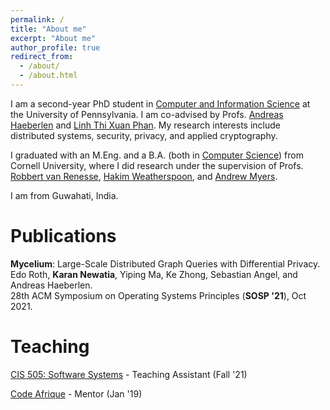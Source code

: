 ```yaml
---
permalink: /
title: "About me"
excerpt: "About me"
author_profile: true
redirect_from:
  - /about/
  - /about.html
---
```


I am a second-year PhD student in [Computer and Information Science](https://www.cis.upenn.edu/) at the University of Pennsylvania. I am co-advised by Profs. [Andreas Haeberlen](https://haeberlen.cis.upenn.edu/) and [Linh Thi Xuan Phan](https://www.cis.upenn.edu/~linhphan/). My research interests include distributed systems, security, privacy, and applied cryptography.

I graduated with an M.Eng. and a B.A. (both in [Computer Science](https://www.cs.cornell.edu/)) from Cornell University, where I did research under the supervision of Profs. [Robbert van Renesse](https://www.cs.cornell.edu/home/rvr/), [Hakim Weatherspoon](https://www.cs.cornell.edu/~hweather/), and [Andrew Myers](https://www.cs.cornell.edu/andru/).

I am from Guwahati, India.


Publications
======
**Mycelium**: Large-Scale Distributed Graph Queries with Differential Privacy.  
Edo Roth, **Karan Newatia**, Yiping Ma, Ke Zhong, Sebastian Angel, and Andreas Haeberlen.  
28th ACM Symposium on Operating Systems Principles (**SOSP '21**), Oct 2021.

Teaching
======
[CIS 505: Software Systems](https://www.cis.upenn.edu/~cis505/) - Teaching Assistant (Fall '21)

[Code Afrique](https://codeafrique.com/) - Mentor (Jan '19)
